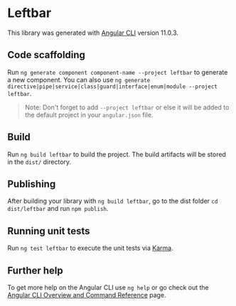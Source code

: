# Leftbar

This library was generated with [Angular CLI](https://github.com/angular/angular-cli) version 11.0.3.

## Code scaffolding

Run `ng generate component component-name --project leftbar` to generate a new component. You can also
use `ng generate directive|pipe|service|class|guard|interface|enum|module --project leftbar`.
> Note: Don't forget to add `--project leftbar` or else it will be added to the default project in your `angular.json` file.

## Build

Run `ng build leftbar` to build the project. The build artifacts will be stored in the `dist/` directory.

## Publishing

After building your library with `ng build leftbar`, go to the dist folder `cd dist/leftbar` and run `npm publish`.

## Running unit tests

Run `ng test leftbar` to execute the unit tests via [Karma](https://karma-runner.github.io).

## Further help

To get more help on the Angular CLI use `ng help` or go check out
the [Angular CLI Overview and Command Reference](https://angular.io/cli) page.
